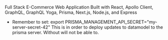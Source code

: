 Full Stack E-Commerce Web Application Built with React, Apollo Client, GraphQL, GraphQL Yoga, Prisma, Next.js, Node.js, and Express

- Remember to set:  export PRISMA_MANAGEMENT_API_SECRET="my-server-secret-42" 
This is in order to deploy updates to datamodel to the prisma server.  Without will not be able to. 